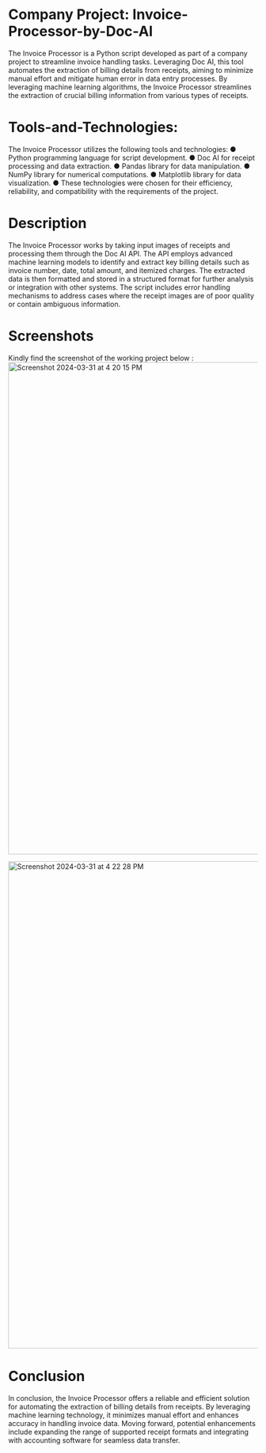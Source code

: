 # Company Project: Invoice-Processor-by-Doc-AI
The Invoice Processor is a Python script developed as part of a company project to streamline invoice handling tasks. Leveraging Doc AI, this tool automates the extraction of billing details from receipts, aiming to minimize manual effort and mitigate human error in data entry processes. By leveraging machine learning algorithms, the Invoice Processor streamlines the extraction of crucial billing information from various types of receipts.

# Tools-and-Technologies:
The Invoice Processor utilizes the following tools and technologies:
● Python programming language for script development.
● Doc AI for receipt processing and data extraction.
● Pandas library for data manipulation.
● NumPy library for numerical computations.
● Matplotlib library for data visualization.
● These technologies were chosen for their efficiency, reliability, and compatibility with the requirements of the project. 

# Description 
The Invoice Processor works by taking input images of receipts and processing them through the Doc AI API. The API employs advanced machine learning models to identify and extract key billing details such as invoice number, date, total amount, and itemized charges. The extracted data is then formatted and stored in a structured format for further analysis or integration with other systems. The script includes error handling mechanisms to address cases where the receipt images are of poor quality or contain ambiguous information.

# Screenshots 
Kindly find the screenshot of the working project below : 
<img width="995" alt="Screenshot 2024-03-31 at 4 20 15 PM" src="https://github.com/19UroojKhan/Invoice-Processor-by-Doc-AI/assets/67606435/12652e43-5f43-4f19-a2e8-50c6c96caeba"> 

<img width="985" alt="Screenshot 2024-03-31 at 4 22 28 PM" src="https://github.com/19UroojKhan/Invoice-Processor-by-Doc-AI/assets/67606435/1f49a58a-4f29-44d7-9b9b-a6584c7b4563">

# Conclusion 
In conclusion, the Invoice Processor offers a reliable and efficient solution for automating the extraction of billing details from receipts. By leveraging machine learning technology, it minimizes manual effort and enhances accuracy in handling invoice data. Moving forward, potential enhancements include expanding the range of supported receipt formats and integrating with accounting software for seamless data transfer.
